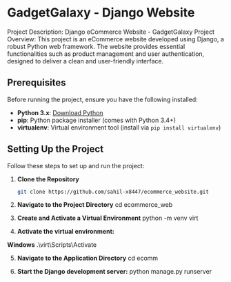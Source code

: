 # GadgetGalaxy - Django Website

Project Description: Django eCommerce Website - GadgetGalaxy
Project Overview:
This project is an eCommerce website developed using Django, a robust Python web framework. The website provides essential functionalities such as product management and user authentication, designed to deliver a clean and user-friendly interface.

## Prerequisites

Before running the project, ensure you have the following installed:

- **Python 3.x**: [Download Python](https://www.python.org/downloads/)
- **pip**: Python package installer (comes with Python 3.4+)
- **virtualenv**: Virtual environment tool (install via `pip install virtualenv`)

## Setting Up the Project

Follow these steps to set up and run the project:

1. **Clone the Repository**

   ```sh
   git clone https://github.com/sahil-x8447/ecommerce_website.git
   ```

2. **Navigate to the Project Directory**
   cd ecommerce_web

3. **Create and Activate a Virtual Environment**
   python -m venv virt

4. **Activate the virtual environment:**

**Windows**
.\virt\Scripts\Activate

5. **Navigate to the Application Directory**
   cd ecomm

6. **Start the Django development server:**
   python manage.py runserver
